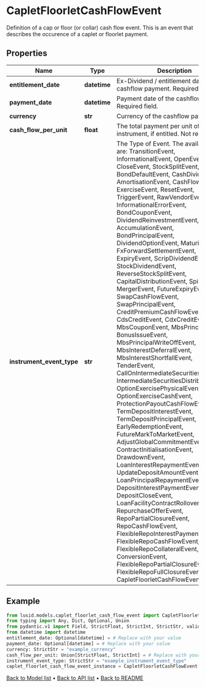 # CapletFloorletCashFlowEvent

Definition of a cap or floor (or collar) cash flow event.  This is an event that describes the occurence of a caplet or floorlet payment.
## Properties
Name | Type | Description | Notes
------------ | ------------- | ------------- | -------------
**entitlement_date** | **datetime** | Ex-Dividend / entitlement date of the cashflow payment.  Required field. | [optional] 
**payment_date** | **datetime** | Payment date of the cashflow payment  Required field. | [optional] 
**currency** | **str** | Currency of the cashflow payment | 
**cash_flow_per_unit** | **float** | The total payment per unit of the held instrument, if entitled.  Not required. | 
**instrument_event_type** | **str** | The Type of Event. The available values are: TransitionEvent, InformationalEvent, OpenEvent, CloseEvent, StockSplitEvent, BondDefaultEvent, CashDividendEvent, AmortisationEvent, CashFlowEvent, ExerciseEvent, ResetEvent, TriggerEvent, RawVendorEvent, InformationalErrorEvent, BondCouponEvent, DividendReinvestmentEvent, AccumulationEvent, BondPrincipalEvent, DividendOptionEvent, MaturityEvent, FxForwardSettlementEvent, ExpiryEvent, ScripDividendEvent, StockDividendEvent, ReverseStockSplitEvent, CapitalDistributionEvent, SpinOffEvent, MergerEvent, FutureExpiryEvent, SwapCashFlowEvent, SwapPrincipalEvent, CreditPremiumCashFlowEvent, CdsCreditEvent, CdxCreditEvent, MbsCouponEvent, MbsPrincipalEvent, BonusIssueEvent, MbsPrincipalWriteOffEvent, MbsInterestDeferralEvent, MbsInterestShortfallEvent, TenderEvent, CallOnIntermediateSecuritiesEvent, IntermediateSecuritiesDistributionEvent, OptionExercisePhysicalEvent, OptionExerciseCashEvent, ProtectionPayoutCashFlowEvent, TermDepositInterestEvent, TermDepositPrincipalEvent, EarlyRedemptionEvent, FutureMarkToMarketEvent, AdjustGlobalCommitmentEvent, ContractInitialisationEvent, DrawdownEvent, LoanInterestRepaymentEvent, UpdateDepositAmountEvent, LoanPrincipalRepaymentEvent, DepositInterestPaymentEvent, DepositCloseEvent, LoanFacilityContractRolloverEvent, RepurchaseOfferEvent, RepoPartialClosureEvent, RepoCashFlowEvent, FlexibleRepoInterestPaymentEvent, FlexibleRepoCashFlowEvent, FlexibleRepoCollateralEvent, ConversionEvent, FlexibleRepoPartialClosureEvent, FlexibleRepoFullClosureEvent, CapletFloorletCashFlowEvent | 
## Example

```python
from lusid.models.caplet_floorlet_cash_flow_event import CapletFloorletCashFlowEvent
from typing import Any, Dict, Optional, Union
from pydantic.v1 import Field, StrictFloat, StrictInt, StrictStr, validator
from datetime import datetime
entitlement_date: Optional[datetime] = # Replace with your value
payment_date: Optional[datetime] = # Replace with your value
currency: StrictStr = "example_currency"
cash_flow_per_unit: Union[StrictFloat, StrictInt] = # Replace with your value
instrument_event_type: StrictStr = "example_instrument_event_type"
caplet_floorlet_cash_flow_event_instance = CapletFloorletCashFlowEvent(entitlement_date=entitlement_date, payment_date=payment_date, currency=currency, cash_flow_per_unit=cash_flow_per_unit, instrument_event_type=instrument_event_type)

```

[Back to Model list](../README.md#documentation-for-models) &#8226; [Back to API list](../README.md#documentation-for-api-endpoints) &#8226; [Back to README](../README.md)

